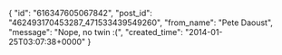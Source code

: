  {
   "id": "616347605067842",
   "post_id": "462493170453287_471533439549260",
   "from_name": "Pete Daoust",
   "message": "Nope, no twin :(",
   "created_time": "2014-01-25T03:07:38+0000"
 }
